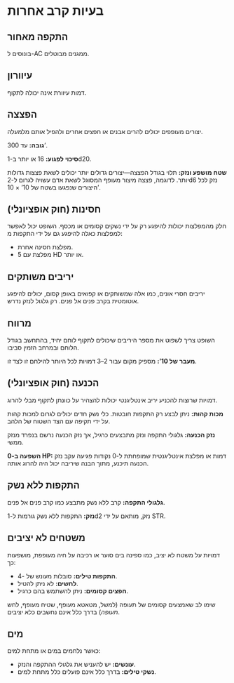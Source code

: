 # בעיות קרב אחרות

## התקפה מאחור

בונוסים ל-AC ממגנים מבוטלים.

## עיוורון

דמות עיוורת אינה יכולה לתקוף.

## הפצצה

יצורים מעופפים יכולים להרים אבנים או חפצים אחרים ולהפיל אותם מלמעלה.

**גובה:** עד 300’.

**סיכוי לפגוע:** 16 או יותר ב-1d20.

**שטח מושפע ונזק:** תלוי בגודל הפצצה—יצורים גדולים יותר יכולים לשאת פצצות גדולות יותר. לדוגמה, פצצה מיצור מעופף המסוגל לשאת אדם עשויה לגרום ל-2d6 נזק לכל היצורים שנפגעו בשטח של 10’ × 10’.

## חסינות (חוק אופציונלי)

חלק מהמפלצות יכולות להיפגע רק על ידי נשקים קסומים או מכסף. השופט יכול לאפשר למפלצות כאלה להיפגע גם על ידי התקפות מ:

- מפלצת חסינה אחרת.
- מפלצת עם 5 HD או יותר.

## יריבים משותקים

יריבים חסרי אונים, כמו אלה שמשותקים או קפואים באופן קסום, יכולים להיפגע אוטומטית בקרב פנים אל פנים. רק גלגול לנזק נדרש.

## מרווח

השופט צריך לשפוט את מספר היריבים שיכולים לתקוף לוחם יחיד, בהתחשב בגודל הלוחם ובמרחב הזמין סביבו.

**מעבר של 10’:** מספיק מקום עבור 2–3 דמויות לכל היותר להילחם זו לצד זו.

## הכנעה (חוק אופציונלי)

דמויות שרוצות להכניע יריב אינטליגנטי יכולות להצהיר על כוונתן לתקוף מבלי להרוג.

**מכות קהות:** ניתן לבצע רק התקפות חובטות. כלי נשק חדים יכולים לגרום למכות קהות על ידי תקיפה עם הצד השטוח של הלהב.

**נזק הכנעה:** גלגולי התקפה ונזק מתבצעים כרגיל, אך נזק הכנעה נרשם בנפרד מנזק ממשי.

**השפעה ב-0 HP:** דמות או מפלצת אינטליגנטית שמופחתת ל-0 נקודות פגיעה עקב נזק הכנעה תיכנע, מתוך הבנה שיריבה יכול היה להרוג אותה.

## התקפות ללא נשק

**גלגולי התקפה:** קרב ללא נשק מתבצע כמו קרב פנים אל פנים.

**נזק:** התקפות ללא נשק גורמות ל-1d2 נזק, מותאם על ידי STR.

## משטחים לא יציבים

דמויות על משטח לא יציב, כמו ספינה בים סוער או רכיבה על חיה מעופפת, מושפעות כך:

- **התקפות טילים:** סובלות מעונש של -4.
- **לחשים:** לא ניתן להטיל.
- **חפצים קסומים:** ניתן להשתמש בהם כרגיל.

שימו לב שאמצעים קסומים של תעופה (למשל, מטאטא מעופף, שטיח מעופף, לחש *תעופה*) בדרך כלל אינם נחשבים כלא יציבים.

## מים

כאשר נלחמים במים או מתחת למים:

- **עונשים:** יש להעניש את גלגולי ההתקפה והנזק.
- **נשקי טילים:** בדרך כלל אינם פועלים כלל מתחת למים.